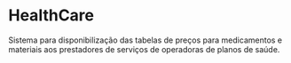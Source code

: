 # HealthCare
Sistema para disponibilização das tabelas de preços para medicamentos e materiais aos prestadores de serviços de operadoras de planos de saúde.
